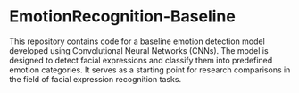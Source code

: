 # EmotionRecognition-Baseline
This repository contains code for a baseline emotion detection model developed using Convolutional Neural Networks (CNNs). The model is designed to detect facial expressions and classify them into predefined emotion categories. It serves as a starting point for research comparisons in the field of facial expression recognition tasks.

